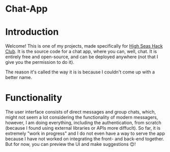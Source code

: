 # Chat-App

# Introduction
Welcome! This is one of my projects, made specifically for [High Seas Hack Club](https://highseas.hackclub.com/). It is the source code for a chat app, where you can, well, chat. It is entirely free and open-source, and can be deployed anywhere (not that I give you the permission to do it).

The reason it's called the way it is is because I couldn't come up with a better name.

# Functionality
The user interface consists of direct messages and group chats, which, might not seem a lot considering the functionality of modern messagers, however, I am doing everything, including the authentication, from scratch (because I found using external libraries or APIs more diffuclt). So far, it is extremely "work in progress" and I do not even have a way to serve the app because I have not worked on integrating the front- and back-end together. But for now, you can preview the UI and make suggestions 😊!